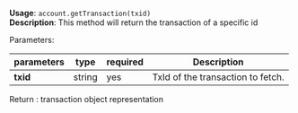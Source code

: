 **Usage**: `account.getTransaction(txid)`      
**Description**: This method will return the transaction of a specific id

Parameters: 

| parameters  | type      | required       | Description                                                                       |  
|-------------|-----------|----------------| -------------------------------------------------------------------------------	  |
| **txid**    | string    | yes            | TxId of the transaction to fetch. |

Return : transaction object representation
